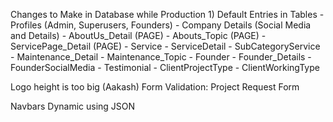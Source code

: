 Changes to Make in Database while Production
    1) Default Entries in Tables
        - Profiles (Admin, Superusers, Founders)
        - Company Details (Social Media and Details)
        - AboutUs_Detail (PAGE)
        - Abouts_Topic  (PAGE)
        - ServicePage_Detail (PAGE)
        - Service
        - ServiceDetail
        - SubCategoryService
        - Maintenance_Detail
        - Maintenance_Topic
        - Founder
        - Founder_Details
        - FounderSocialMedia
        - Testimonial
        - ClientProjectType
        - ClientWorkingType

Logo height is too big (Aakash)
Form Validation: Project Request Form

Navbars Dynamic using JSON